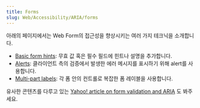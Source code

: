 ```yaml
---
title: Forms
slug: Web/Accessibility/ARIA/forms
---
```

아래의 페이지에서는 Web Form의 접근성을 향상시키는 여러 가지 테크닉을 소개합니다.

- [Basic form hints](/en/Accessibility/ARIA/Basic_form_hints): 무효 값 혹은 필수 필드에 힌트나 설명을 추가합니다.
- [Alerts](/en/Accessibility/ARIA/forms/alerts): 클라이언트 측의 검증에서 발생한 에러 메시지를 표시하기 위해 alert를 사용합니다.
- [Multi-part labels](/en/Accessibility/ARIA/forms/Multipart_labels): 각 폼 안의 컨트롤로 복잡한 폼 레이블을 사용합니다.

유사한 콘텐츠를 다루고 있는 [Yahoo! article on form validation and ARIA](https://web.archive.org/web/20120801225355/http://yaccessibilityblog.com/library/aria-invalid-form-inputs.html) 도 봐주세요.
